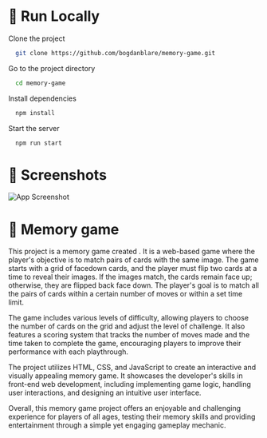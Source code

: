 # 🔧 Run Locally

Clone the project

```bash
  git clone https://github.com/bogdanblare/memory-game.git
```

Go to the project directory

```bash
  cd memory-game
```

Install dependencies

```bash
  npm install
```

Start the server

```bash
  npm run start
```

# 📸 Screenshots

![App Screenshot](https://raw.githubusercontent.com/bogdanblare/memory-game/master/Screenshot.png)

# 📱 Memory game

This project is a memory game created . It is a web-based game where the player's objective is to match pairs of cards with the same image. The game starts with a grid of facedown cards, and the player must flip two cards at a time to reveal their images. If the images match, the cards remain face up; otherwise, they are flipped back face down. The player's goal is to match all the pairs of cards within a certain number of moves or within a set time limit.

The game includes various levels of difficulty, allowing players to choose the number of cards on the grid and adjust the level of challenge. It also features a scoring system that tracks the number of moves made and the time taken to complete the game, encouraging players to improve their performance with each playthrough.

The project utilizes HTML, CSS, and JavaScript to create an interactive and visually appealing memory game. It showcases the developer's skills in front-end web development, including implementing game logic, handling user interactions, and designing an intuitive user interface.

Overall, this memory game project offers an enjoyable and challenging experience for players of all ages, testing their memory skills and providing entertainment through a simple yet engaging gameplay mechanic.

